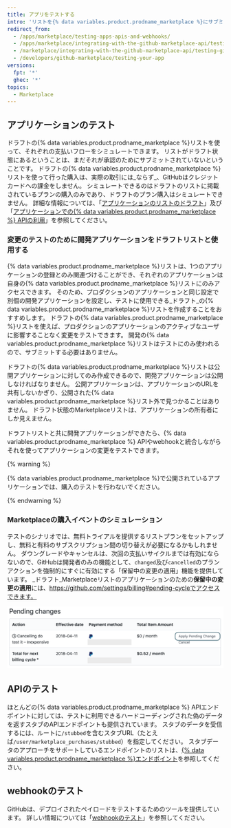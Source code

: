 ```yaml
---
title: アプリをテストする
intro: 'リストを{% data variables.product.prodname_marketplace %}にサブミットする前に、APIとwebhookを使ってアプリケーションをテストし、顧客に理想的な体験を提供できるようにすることをGitHubはおすすめします。 オンボーディングの専門家の検証前に、アプリケーションは支払いフローを適切に処理しなければなりません。'
redirect_from:
  - /apps/marketplace/testing-apps-apis-and-webhooks/
  - /apps/marketplace/integrating-with-the-github-marketplace-api/testing-github-marketplace-apps/
  - /marketplace/integrating-with-the-github-marketplace-api/testing-github-marketplace-apps
  - /developers/github-marketplace/testing-your-app
versions:
  fpt: '*'
  ghec: '*'
topics:
  - Marketplace
---
```


## アプリケーションのテスト

ドラフトの{% data variables.product.prodname_marketplace %}リストを使って、それぞれの支払いフローをシミュレートできます。 リストがドラフト状態にあるということは、まだそれが承認のためにサブミットされていないということです。 ドラフトの{% data variables.product.prodname_marketplace %}リストを使って行った購入は、実際の取引には_ならず_、GitHubはクレジットカードへの課金をしません。 シミュレートできるのはドラフトのリストに掲載されているプランの購入のみであり、ドラフトのプラン購入はシミュレートできません。 詳細な情報については、「[アプリケーションのリストのドラフト](/developers/github-marketplace/drafting-a-listing-for-your-app)」及び「[アプリケーションでの{% data variables.product.prodname_marketplace %} APIの利用](/developers/github-marketplace/using-the-github-marketplace-api-in-your-app)」を参照してください。

### 変更のテストのために開発アプリケーションをドラフトリストと使用する

{% data variables.product.prodname_marketplace %}リストは、1つのアプリケーションの登録とのみ関連づけることができ、それぞれのアプリケーションは自身の{% data variables.product.prodname_marketplace %}リストにのみアクセスできます。 そのため、プロダクションのアプリケーションと同じ設定で別個の開発アプリケーションを設定し、テストに使用できる_ドラフト_の{% data variables.product.prodname_marketplace %}リストを作成することをおすすめします。 ドラフトの{% data variables.product.prodname_marketplace %}リストを使えば、プロダクションのアプリケーションのアクティブなユーザに影響することなく変更をテストできます。 開発の{% data variables.product.prodname_marketplace %}リストはテストにのみ使われるので、サブミットする必要はありません。

ドラフトの{% data variables.product.prodname_marketplace %}リストは公開アプリケーションに対してのみ作成できるので、開発アプリケーションは公開しなければなりません。 公開アプリケーションは、アプリケーションのURLを共有しないかぎり、公開された{% data variables.product.prodname_marketplace %}リスト外で見つかることはありません。 ドラフト状態のMarketplaceリストは、アプリケーションの所有者にしか見えません。

ドラフトリストと共に開発アプリケーションができたら、{% data variables.product.prodname_marketplace %} APIやwebhookと統合しながらそれを使ってアプリケーションの変更をテストできます。

{% warning %}

{% data variables.product.prodname_marketplace %}で公開されているアプリケーションでは、購入のテストを行わないでください。

{% endwarning %}

### Marketplaceの購入イベントのシミュレーション

テストのシナリオでは、無料トライアルを提供するリストプランをセットアップし、無料と有料のサブスクリプション間の切り替えが必要になるかもしれません。 ダウングレードやキャンセルは、次回の支払いサイクルまでは有効にならないので、GitHubは開発者のみの機能として、`changed`及び`cancelled`のプランアクションを強制的にすぐに有効にする「保留中の変更の適用」機能を提供しています。 _ドラフト_Marketplaceリストのアプリケーションのための**保留中の変更の適用**には、https://github.com/settings/billing#pending-cycleでアクセスできます。

![保留中の変更の適用](/assets/images/github-apps/github-apps-apply-pending-changes.png)

## APIのテスト

ほとんどの{% data variables.product.prodname_marketplace %} APIエンドポイントに対しては、テストに利用できるハードコーディングされた偽のデータを返すスタブのAPIエンドポイントも提供されています。 スタブのデータを受信するには、ルートに`/stubbed`を含むスタブURL（たとえば`/user/marketplace_purchases/stubbed`）を指定してください。 スタブデータのアプローチをサポートしているエンドポイントのリストは、[{% data variables.product.prodname_marketplace %}エンドポイント](/rest/reference/apps#github-marketplace)を参照してください。

## webhookのテスト

GitHubは、デプロイされたペイロードをテストするためのツールを提供しています。 詳しい情報については「[webhookのテスト](/webhooks/testing/)」を参照してください。
